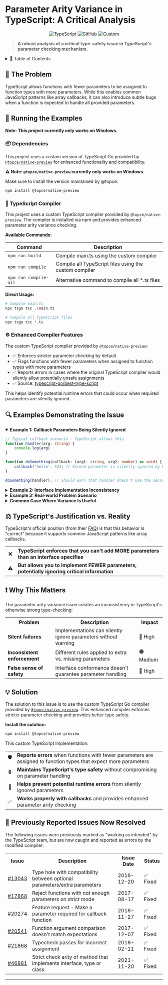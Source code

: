 # Parameter Arity Variance in TypeScript: A Critical Analysis

<div align="center">
  
![TypeScript](https://img.shields.io/badge/TypeScript-007ACC?style=for-the-badge&logo=typescript&logoColor=white)
![GitHub](https://img.shields.io/badge/GitHub-100000?style=for-the-badge&logo=github&logoColor=white)
![Custom](https://img.shields.io/badge/Parameter_Variance-Critical-red?style=for-the-badge)

</div>

> **A robust analysis of a critical type-safety issue in TypeScript's parameter checking mechanism.**

<details>
<summary>📑 Table of Contents</summary>

- [📌 The Problem](#-the-problem)
- [🚀 Running the Examples](#-running-the-examples)
- [🔍 Examples Demonstrating the Issue](#-examples-demonstrating-the-issue)
- [⚖️ TypeScript's Justification vs. Reality](#️-typescripts-justification-vs-reality)
- [❗ Why This Matters](#-why-this-matters)
- [💡 Solution](#-solution)
- [🔄 Previously Reported Issues Now Resolved](#-previously-reported-issues-now-resolved)

</details>

## 📌 The Problem

TypeScript allows functions with fewer parameters to be assigned to function types with more parameters. While this enables common JavaScript patterns like array callbacks, it can also introduce subtle bugs when a function is expected to handle all provided parameters.

## 🚀 Running the Examples

**Note: This project currently only works on Windows.**

### 📦 Dependencies

This project uses a custom version of TypeScript Go provided by [`@topce/native-preview`](https://www.npmjs.com/package/@topce/native-preview) for enhanced functionality and compatibility.

**⚠️ Note: `@topce/native-preview` currently only works on Windows.**

Make sure to install the version maintained by @topce:

```bash
npm install @topce/native-preview
```

### 🔧 TypeScript Compiler

This project uses a custom TypeScript compiler provided by `@topce/native-preview`. The compiler is installed via npm and provides enhanced parameter arity variance checking.

**Available Commands:**

| Command | Description |
|---------|-------------|
| `npm run build` | Compile main.ts using the custom compiler |
| `npm run compile` | Compile all TypeScript files using the custom compiler |
| `npm run compile-all` | Alternative command to compile all *.ts files |

**Direct Usage:**

```bash
# Compile main.ts
npx tsgo tsc .\main.ts

# Compile all TypeScript files
npx tsgo tsc *.ts
```

### ⚙️ Enhanced Compiler Features

The custom TypeScript compiler provided by `@topce/native-preview`:

- ✅ Enforces stricter parameter checking by default
- ✅ Flags functions with fewer parameters when assigned to function types with more parameters
- ✅ Reports errors in cases where the original TypeScript compiler would silently allow potentially unsafe assignments
- ✅ Source: [typescript-go/best-type-script](https://github.com/topce/typescript-go/tree/best-type-script)

This helps identify potential runtime errors that could occur when required parameters are silently ignored.

## 🔍 Examples Demonstrating the Issue

<details open>
<summary><b>Example 1: Callback Parameters Being Silently Ignored</b></summary>

```typescript
// Typical callback scenario - TypeScript allows this
function handler(arg: string) {
    console.log(arg)
}

function doSomething(callback: (arg1: string, arg2: number) => void) {
    callback('hello', 42); // Second parameter is silently ignored by handler
}

doSomething(handler); // Should warn that handler doesn't use the second parameter
```

</details>

<details>
<summary><b>Example 2: Interface Implementation Inconsistency</b></summary>

```ts
interface I {
    hi(a: string, b: string): void;
}

// Error - TypeScript correctly prevents adding MORE parameters
class A implements I {
    hi(a: string, b: string, c: string): void { // Error: Too many parameters
        throw new Error("Method not implemented." + a);
    }
}

// No error - but should be flagged as potentially unsafe
class B implements I {
    hi(a: string): void { // Only handles first parameter when interface requires two
        throw new Error("Method not implemented." + a);
    }
};
```

</details>

<details>
<summary><b>Example 3: Real-world Problem Scenario</b></summary>

```ts
// A service interface that processes users
interface UserService {
    processUser(name: string, id: number): void;
}

class BrokenUserService implements UserService {
    // TypeScript accepts this despite missing the required id parameter
    processUser(name: string): void {
        // This implementation never uses the id, which could cause logic errors
        console.log(`Processing user ${name}`);
        // What if business logic depended on the id parameter?
    }
}

function requireBothParameters(callback: (a: string, b: number) => void) {
    // This function assumes callback will use both parameters
    callback("test", 123);
}

// TypeScript allows this despite handler ignoring the second parameter
requireBothParameters(handler);
```

</details>

<details>
<summary><b>Common Case Where Variance Is Useful</b></summary>

```ts
// Standard array iteration - here we want to allow partial parameter usage
let items = [1, 2, 3];
items.forEach(arg => console.log(arg)); // Only using first parameter is fine
items.forEach(() => console.log("Counting")); // Sometimes we don't need parameters at all
```

</details>

## ⚖️ TypeScript's Justification vs. Reality

TypeScript's official position (from their [FAQ](https://github.com/Microsoft/TypeScript/wiki/FAQ#parameter-arity-variance-is-correct)) is that this behavior is "correct" because it supports common JavaScript patterns like array callbacks.

<div align="center">
  <table>
    <tr>
      <td align="center">❌</td>
      <td><b>TypeScript enforces that you can't add MORE parameters than an interface specifies</b></td>
    </tr>
    <tr>
      <td align="center">⚠️</td>
      <td><b>But allows you to implement FEWER parameters, potentially ignoring critical information</b></td>
    </tr>
  </table>
</div>

## ❗ Why This Matters

The parameter arity variance issue creates an inconsistency in TypeScript's otherwise strong type-checking:

<div align="center">
<table>
  <tr>
    <th>Problem</th>
    <th>Description</th>
    <th>Impact</th>
  </tr>  <tr>
    <td><b>Silent failures</b></td>
    <td>Implementations can silently ignore parameters without warning</td>
    <td>🔴 High</td>
  </tr>
  <tr>
    <td><b>Inconsistent enforcement</b></td>
    <td>Different rules applied to extra vs. missing parameters</td>
    <td>🟠 Medium</td>
  </tr>
  <tr>
    <td><b>False sense of safety</b></td>
    <td>Interface conformance doesn't guarantee parameter handling</td>
    <td>🔴 High</td>
  </tr>
</table>
</div>

## 💡 Solution

The solution to this issue is to use the custom TypeScript Go compiler provided by [`@topce/native-preview`](https://www.npmjs.com/package/@topce/native-preview). This enhanced compiler enforces stricter parameter checking and provides better type safety.

**Install the solution:**

```bash
npm install @topce/native-preview
```

This custom TypeScript implementation:

<div align="center">
<table>
  <tr>
    <td align="center">🛡️</td>
    <td><b>Reports errors</b> when functions with fewer parameters are assigned to function types that expect more parameters</td>
  </tr>
  <tr>
    <td align="center">🔒</td>
    <td><b>Maintains TypeScript's type safety</b> without compromising on parameter handling</td>
  </tr>
  <tr>
    <td align="center">🚫</td>
    <td><b>Helps prevent potential runtime errors</b> from silently ignored parameters</td>
  </tr>  <tr>
    <td align="center">✅</td>
    <td><b>Works properly with callbacks</b> and provides enhanced parameter arity checking</td>
  </tr>
</table>
</div>

## 🔄 Previously Reported Issues Now Resolved

The following issues were previously marked as "working as intended" by the TypeScript team, but are now caught and reported as errors by the modified compiler:

<div align="center">
<table>
  <tr>
    <th>Issue</th>
    <th>Description</th>
    <th>Issue Date</th>
    <th>Status</th>
  </tr>
  <tr>
    <td><a href="https://github.com/microsoft/TypeScript/issues/13043">#13043</a></td>
    <td>Type hole with compatibility between optional parameters/extra parameters</td>
    <td>2016-12-20</td>
    <td>✅ Fixed</td>
  </tr>
  <tr>
    <td><a href="https://github.com/microsoft/TypeScript/issues/17868">#17868</a></td>
    <td>Reject functions with not enough parameters on strict mode</td>
    <td>2017-08-17</td>
    <td>✅ Fixed</td>
  </tr>
  <tr>
    <td><a href="https://github.com/microsoft/TypeScript/issues/20274">#20274</a></td>
    <td>Feature request - Make a parameter required for callback function</td>
    <td>2018-11-27</td>
    <td>✅ Fixed</td>
  </tr>
  <tr>
    <td><a href="https://github.com/microsoft/TypeScript/issues/20541">#20541</a></td>
    <td>Function argument comparison doesn't match expectations</td>
    <td>2017-12-07</td>
    <td>✅ Fixed</td>
  </tr>
  <tr>
    <td><a href="https://github.com/microsoft/TypeScript/issues/21868">#21868</a></td>
    <td>Typecheck passes for incorrect assignment</td>
    <td>2018-02-11</td>
    <td>✅ Fixed</td>
  </tr>
  <tr>
    <td><a href="https://github.com/microsoft/TypeScript/issues/46881">#46881</a></td>
    <td>Strict check arity of method that implements interface, type or class</td>
    <td>2021-11-20</td>
    <td>✅ Fixed</td>
  </tr>
</table>
</div>

---

